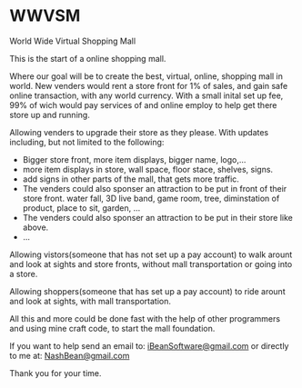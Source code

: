 # WWVSM
World Wide Virtual Shopping Mall

This is the start of a online shopping mall.

Where our goal will be to create the best, virtual, online, shopping mall in world.
New venders would rent a store front for 1% of sales, and gain safe online transaction, with any world currency.
With a small inital set up fee, 99% of wich would pay services of and online employ to help get there store up and running.

Allowing venders to upgrade their store as they please. With updates including, but not limited to the following:
- Bigger store front, more item displays, bigger name, logo,...
- more item displays in store, wall space, floor stace, shelves, signs.
- add signs in other parts of the mall, that gets more traffic.
- The venders could also sponser an attraction to be put in front of their store front. water fall, 3D live band, game room, tree, diminstation of product, place to sit, garden,  ...
- The venders could also sponser an attraction to be put in their store like above.
- ...

Allowing vistors(someone that has not set up a pay account) to walk arount and look at sights and store fronts, without mall transportation or going into a store.

Allowing shoppers(someone that has set up a pay account) to ride arount and look at sights, with mall transportation.

All this and more could be done fast with the help of other programmers and using mine craft code, to start the mall foundation.

If you want to help send an email to:
iBeanSoftware@gmail.com
or directly to me at:
NashBean@gmail.com

Thank you for your time.

